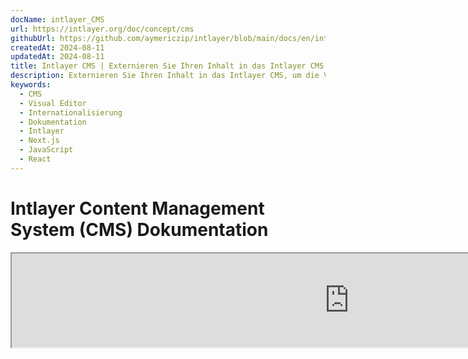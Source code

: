 ```yaml
---
docName: intlayer_CMS
url: https://intlayer.org/doc/concept/cms
githubUrl: https://github.com/aymericzip/intlayer/blob/main/docs/en/intlayer_CMS.md
createdAt: 2024-08-11
updatedAt: 2024-08-11
title: Intlayer CMS | Externieren Sie Ihren Inhalt in das Intlayer CMS
description: Externieren Sie Ihren Inhalt in das Intlayer CMS, um die Verwaltung Ihres Inhalts an Ihr Team zu delegieren.
keywords:
  - CMS
  - Visual Editor
  - Internationalisierung
  - Dokumentation
  - Intlayer
  - Next.js
  - JavaScript
  - React
---
```


# Intlayer Content Management System (CMS) Dokumentation

<iframe title="Visual Editor + CMS for Your Web App: Intlayer Explained" class="m-auto aspect-[16/9] w-full overflow-hidden rounded-lg border-0" allow="autoplay; gyroscope;" loading="lazy" width="1080" height="auto" src="https://www.youtube.com/embed/UDDTnirwi_4?autoplay=0&amp;origin=http://intlayer.org&amp;controls=0&amp;rel=1"/>

Das Intlayer CMS ist eine Anwendung, die es Ihnen ermöglicht, den Inhalt eines Intlayer-Projekts auszulagern.

Dafür führt Intlayer das Konzept der 'entfernten Wörterbücher' ein.

![Intlayer CMS Oberfläche](https://github.com/aymericzip/intlayer/blob/main/docs/assets/CMS.png)

## Verständnis von entfernten Wörterbüchern

Intlayer unterscheidet zwischen 'lokalen' und 'entfernten' Wörterbüchern.

- Ein 'lokales' Wörterbuch ist ein Wörterbuch, das in Ihrem Intlayer-Projekt deklariert ist. Zum Beispiel die Deklarationsdatei eines Buttons oder Ihrer Navigationsleiste. Die Auslagerung dieses Inhalts macht in diesem Fall keinen Sinn, da dieser Inhalt nicht häufig geändert werden soll.

- Ein 'entferntes' Wörterbuch ist ein Wörterbuch, das über das Intlayer CMS verwaltet wird. Es kann nützlich sein, Ihrem Team zu ermöglichen, Inhalte direkt auf Ihrer Website zu verwalten, und zielt auch darauf ab, A/B-Testfunktionen und automatische SEO-Optimierung zu nutzen.

## Visueller Editor vs CMS

Der [Intlayer Visual](https://github.com/aymericzip/intlayer/blob/main/docs/de/intlayer_visual_editor.md) Editor ist ein Tool, das es Ihnen ermöglicht, Inhalte in einem visuellen Editor für lokale Wörterbücher zu verwalten. Sobald eine Änderung vorgenommen wurde, wird der Inhalt in der Code-Basis ersetzt. Das bedeutet, dass die Anwendung neu gebaut und die Seite neu geladen wird, um den neuen Inhalt anzuzeigen.

Im Gegensatz dazu ist das Intlayer CMS ein Tool, das es Ihnen ermöglicht, Inhalte in einem visuellen Editor für entfernte Wörterbücher zu verwalten. Sobald eine Änderung vorgenommen wurde, wird der Inhalt **nicht** Ihre Code-Basis beeinflussen. Und die Website wird den geänderten Inhalt automatisch anzeigen.

## Integration

Für weitere Details zur Installation des Pakets siehe den entsprechenden Abschnitt unten:

### Integration mit Next.js

Für die Integration mit Next.js, siehe die [Einrichtungsanleitung](https://github.com/aymericzip/intlayer/blob/main/docs/de/intlayer_with_nextjs_15.md).

### Integration mit Create React App

Für die Integration mit Create React App, siehe die [Einrichtungsanleitung](https://github.com/aymericzip/intlayer/blob/main/docs/de/intlayer_with_create_react_app.md).

### Integration mit Vite + React

Für die Integration mit Vite + React, siehe die [Einrichtungsanleitung](https://github.com/aymericzip/intlayer/blob/main/docs/de/intlayer_with_vite+react.md).

## Konfiguration

In Ihrer Intlayer-Konfigurationsdatei können Sie die CMS-Einstellungen anpassen:

```typescript fileName="intlayer.config.ts" codeFormat="typescript"
import type { IntlayerConfig } from "intlayer";

const config: IntlayerConfig = {
  // ... andere Konfigurationseinstellungen
  editor: {
    /**
     * Erforderlich
     *
     * Die URL der Anwendung.
     * Dies ist die URL, die vom visuellen Editor anvisiert wird.
     */
    applicationURL: process.env.INTLAYER_APPLICATION_URL,

    /**
     * Erforderlich
     *
     * Client-ID und Client-Secret sind erforderlich, um den Editor zu aktivieren.
     * Sie ermöglichen die Identifizierung des Benutzers, der den Inhalt bearbeitet.
     * Sie können durch das Erstellen eines neuen Clients im Intlayer Dashboard - Projekte (https://intlayer.org/dashboard/projects) erhalten werden.
     * clientId: process.env.INTLAYER_CLIENT_ID,
     * clientSecret: process.env.INTLAYER_CLIENT_SECRET,
     */
    clientId: process.env.INTLAYER_CLIENT_ID,
    clientSecret: process.env.INTLAYER_CLIENT_SECRET,

    /**
     * Optional
     *
     * Falls Sie das Intlayer CMS selbst hosten, können Sie die URL des CMS festlegen.
     *
     * Die URL des Intlayer CMS.
     * Standardmäßig ist sie auf https://intlayer.org gesetzt.
     */
    cmsURL: process.env.INTLAYER_CMS_URL,

    /**
     * Optional
     *
     * Falls Sie das Intlayer CMS selbst hosten, können Sie die URL des Backends festlegen.
     *
     * Die URL des Intlayer CMS.
     * Standardmäßig ist sie auf https://back.intlayer.org gesetzt.
     */
    backendURL: process.env.INTLAYER_BACKEND_URL,
  },
};

export default config;
```

```javascript fileName="intlayer.config.mjs" codeFormat="esm"
/** @type {import('intlayer').IntlayerConfig} */
const config = {
  // ... andere Konfigurationseinstellungen
  editor: {
    /**
     * Erforderlich
     *
     * Die URL der Anwendung.
     * Dies ist die URL, die vom visuellen Editor anvisiert wird.
     */
    applicationURL: process.env.INTLAYER_APPLICATION_URL,

    /**
     * Erforderlich
     *
     * Client-ID und Client-Secret sind erforderlich, um den Editor zu aktivieren.
     * Sie ermöglichen die Identifizierung des Benutzers, der den Inhalt bearbeitet.
     * Sie können durch das Erstellen eines neuen Clients im Intlayer Dashboard - Projekte (https://intlayer.org/dashboard/projects) erhalten werden.
     * clientId: process.env.INTLAYER_CLIENT_ID,
     * clientSecret: process.env.INTLAYER_CLIENT_SECRET,
     */
    clientId: process.env.INTLAYER_CLIENT_ID,
    clientSecret: process.env.INTLAYER_CLIENT_SECRET,

    /**
     * Optional
     *
     * Falls Sie das Intlayer CMS selbst hosten, können Sie die URL des CMS festlegen.
     *
     * Die URL des Intlayer CMS.
     * Standardmäßig ist sie auf https://intlayer.org gesetzt.
     */
    cmsURL: process.env.INTLAYER_CMS_URL,

    /**
     * Optional
     *
     * Falls Sie das Intlayer CMS selbst hosten, können Sie die URL des Backends festlegen.
     *
     * Die URL des Intlayer CMS.
     * Standardmäßig ist sie auf https://back.intlayer.org gesetzt.
     */
    backendURL: process.env.INTLAYER_BACKEND_URL,
  },
};

export default config;
```

```javascript fileName="intlayer.config.cjs" codeFormat="commonjs"
/** @type {import('intlayer').IntlayerConfig} */
const config = {
  // ... andere Konfigurationseinstellungen
  editor: {
    /**
     * Erforderlich
     *
     * Die URL der Anwendung.
     * Dies ist die URL, die vom visuellen Editor anvisiert wird.
     */
    applicationURL: process.env.INTLAYER_APPLICATION_URL,

    /**
     * Erforderlich
     *
     * Client-ID und Client-Secret sind erforderlich, um den Editor zu aktivieren.
     * Sie ermöglichen die Identifizierung des Benutzers, der den Inhalt bearbeitet.
     * Sie können durch das Erstellen eines neuen Clients im Intlayer Dashboard - Projekte (https://intlayer.org/dashboard/projects) erhalten werden.
     * clientId: process.env.INTLAYER_CLIENT_ID,
     * clientSecret: process.env.INTLAYER_CLIENT_SECRET,
     */
    clientId: process.env.INTLAYER_CLIENT_ID,
    clientSecret: process.env.INTLAYER_CLIENT_SECRET,

    /**
     * Optional
     *
     * Falls Sie das Intlayer CMS selbst hosten, können Sie die URL des CMS festlegen.
     *
     * Die URL des Intlayer CMS.
     * Standardmäßig ist sie auf https://intlayer.org gesetzt.
     */
    cmsURL: process.env.INTLAYER_CMS_URL,

    /**
     * Optional
     *
     * Falls Sie das Intlayer CMS selbst hosten, können Sie die URL des Backends festlegen.
     *
     * Die URL des Intlayer CMS.
     * Standardmäßig ist sie auf https://back.intlayer.org gesetzt.
     */
    backendURL: process.env.INTLAYER_BACKEND_URL,
  },
};

module.exports = config;
```

> Wenn Sie keine Client-ID und kein Client-Secret haben, können Sie diese durch das Erstellen eines neuen Clients im [Intlayer Dashboard - Projekte](https://intlayer.org/dashboard/projects) erhalten.

> Um alle verfügbaren Parameter zu sehen, siehe die [Konfigurationsdokumentation](https://github.com/aymericzip/intlayer/blob/main/docs/de/configuration.md).

## Verwendung des CMS

### Konfiguration hochladen

Um das Intlayer CMS zu konfigurieren, können Sie die [intlayer CLI](https://github.com/aymericzip/intlayer/tree/main/docs/de/intlayer_cli.md) Befehle verwenden.

```bash
npx intlayer config push
```

> Wenn Sie Umgebungsvariablen in Ihrer `intlayer.config.ts` Konfigurationsdatei verwenden, können Sie die gewünschte Umgebung mit dem `--env` Argument angeben:

```bash
npx intlayer config push --env production
```

Dieser Befehl lädt Ihre Konfiguration in das Intlayer CMS hoch.

### Wörterbuch hochladen

Um Ihre lokalen Wörterbücher in ein entferntes Wörterbuch zu transformieren, können Sie die [intlayer CLI](https://github.com/aymericzip/intlayer/tree/main/docs/de/intlayer_cli.md) Befehle verwenden.

```bash
npx intlayer dictionary push -d my-first-dictionary-key
```

> Wenn Sie Umgebungsvariablen in Ihrer `intlayer.config.ts` Konfigurationsdatei verwenden, können Sie die gewünschte Umgebung mit dem `--env` Argument angeben:

```bash
npx intlayer dictionary push -d my-first-dictionary-key --env production
```

Dieser Befehl lädt Ihre initialen Inhaltswörterbücher hoch, sodass sie für asynchrones Abrufen und Bearbeiten über die Intlayer-Plattform verfügbar sind.

### Wörterbuch bearbeiten

Dann können Sie Ihr Wörterbuch im [Intlayer CMS](https://intlayer.org/dashboard/content) anzeigen und verwalten.

## Hot Reloading

Das Intlayer CMS kann die Wörterbücher automatisch neu laden, wenn eine Änderung erkannt wird.

Ohne das Hot Reloading wird ein neuer Build der Anwendung benötigt, um den neuen Inhalt anzuzeigen.

Durch Aktivieren der [`hotReload`](https://intlayer.org/doc/concept/configuration#editor-configuration) Konfiguration wird die Anwendung den aktualisierten Inhalt automatisch ersetzen, sobald er erkannt wird.

```typescript fileName="intlayer.config.ts" codeFormat="typescript"
import type { IntlayerConfig } from "intlayer";

const config: IntlayerConfig = {
  // ... andere Konfigurationseinstellungen
  editor: {
    // ... andere Konfigurationseinstellungen

    /**
     * Gibt an, ob die Anwendung die lokalen Konfigurationen automatisch neu laden soll, wenn eine Änderung erkannt wird.
     * Zum Beispiel, wenn ein neues Wörterbuch hinzugefügt oder aktualisiert wird, wird die Anwendung den Inhalt aktualisieren, der auf der Seite angezeigt wird.
     *
     * Da das Hot Reloading eine kontinuierliche Verbindung zum Server benötigt, ist es nur für Kunden des `Enterprise`-Plans verfügbar.
     *
     * Standard: false
     */
    hotReload: true,
  },
};

export default config;
```

```javascript fileName="intlayer.config.mjs" codeFormat="esm"
/** @type {import('intlayer').IntlayerConfig} */
const config = {
  // ... andere Konfigurationseinstellungen
  editor: {
    // ... andere Konfigurationseinstellungen

    /**
     * Gibt an, ob die Anwendung die lokalen Konfigurationen automatisch neu laden soll, wenn eine Änderung erkannt wird.
     * Zum Beispiel, wenn ein neues Wörterbuch hinzugefügt oder aktualisiert wird, wird die Anwendung den Inhalt aktualisieren, der auf der Seite angezeigt wird.
     *
     * Da das Hot Reloading eine kontinuierliche Verbindung zum Server benötigt, ist es nur für Kunden des `Enterprise`-Plans verfügbar.
     *
     * Standard: false
     */
    hotReload: true,
  },
};

export default config;
```

```javascript fileName="intlayer.config.cjs" codeFormat="commonjs"
/** @type {import('intlayer').IntlayerConfig} */
const config = {
  // ... andere Konfigurationseinstellungen
  editor: {
    // ... andere Konfigurationseinstellungen

    /**
     * Gibt an, ob die Anwendung die lokalen Konfigurationen automatisch neu laden soll, wenn eine Änderung erkannt wird.
     * Zum Beispiel, wenn ein neues Wörterbuch hinzugefügt oder aktualisiert wird, wird die Anwendung den Inhalt aktualisieren, der auf der Seite angezeigt wird.
     *
     * Da das Hot Reloading eine kontinuierliche Verbindung zum Server benötigt, ist es nur für Kunden des `Enterprise`-Plans verfügbar.
     *
     * Standard: false
     */
    hotReload: true,
  },
};

module.exports = config;
```

Das Hot Reloading ersetzt den Inhalt sowohl auf der Server- als auch auf der Client-Seite.

- Auf der Server-Seite sollten Sie sicherstellen, dass der Anwendungsprozess Schreibzugriff auf das Verzeichnis `.intlayer/dictionaries` hat.
- Auf der Client-Seite ermöglicht das Hot Reloading der Anwendung, den Inhalt im Browser ohne Neuladen der Seite automatisch zu aktualisieren. Diese Funktion ist jedoch nur für Client-Komponenten verfügbar.

> Da das Hot Reloading eine kontinuierliche Verbindung zum Server über einen `EventListener` benötigt, ist es nur für Kunden des `Enterprise`-Plans verfügbar.

## Debugging

Falls Sie Probleme mit dem CMS haben, überprüfen Sie Folgendes:

- Die Anwendung läuft.

- Die [`editor`](https://intlayer.org/doc/concept/configuration#editor-configuration) Konfiguration ist korrekt in Ihrer Intlayer-Konfigurationsdatei eingestellt.

  - Erforderliche Felder:
    - Die Anwendungs-URL sollte mit der übereinstimmen, die Sie in der Editor-Konfiguration (`applicationURL`) eingestellt haben.
    - Die CMS-URL

- Stellen Sie sicher, dass die Projektkonfiguration in das Intlayer CMS hochgeladen wurde.

- Der visuelle Editor verwendet ein iframe, um Ihre Website anzuzeigen. Stellen Sie sicher, dass die Content Security Policy (CSP) Ihrer Website die CMS-URL als `frame-ancestors` erlaubt ('https://intlayer.org' standardmäßig). Überprüfen Sie die Editor-Konsole auf Fehler.
